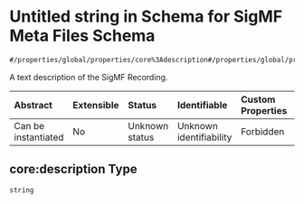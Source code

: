 # Untitled string in Schema for SigMF Meta Files Schema

```txt
#/properties/global/properties/core%3Adescription#/properties/global/properties/core:description
```

A text description of the SigMF Recording.

| Abstract            | Extensible | Status         | Identifiable            | Custom Properties | Additional Properties | Access Restrictions | Defined In                                                             |
| :------------------ | :--------- | :------------- | :---------------------- | :---------------- | :-------------------- | :------------------ | :--------------------------------------------------------------------- |
| Can be instantiated | No         | Unknown status | Unknown identifiability | Forbidden         | Allowed               | none                | [sigmf.schema.json\*](../out/sigmf.schema.json "open original schema") |

## core:description Type

`string`
